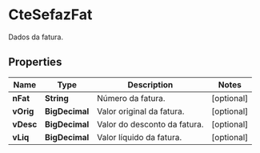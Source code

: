 

# CteSefazFat

Dados da fatura.

## Properties

| Name | Type | Description | Notes |
|------------ | ------------- | ------------- | -------------|
|**nFat** | **String** | Número da fatura. |  [optional] |
|**vOrig** | **BigDecimal** | Valor original da fatura. |  [optional] |
|**vDesc** | **BigDecimal** | Valor do desconto da fatura. |  [optional] |
|**vLiq** | **BigDecimal** | Valor líquido da fatura. |  [optional] |



